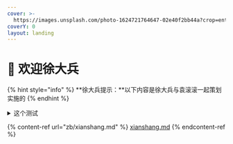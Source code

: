 ```yaml
---
cover: >-
  https://images.unsplash.com/photo-1624721764647-02e40f2bb44a?crop=entropy&cs=srgb&fm=jpg&ixid=MnwxOTcwMjR8MHwxfHNlYXJjaHw5fHwlRTUlQTklOUElRTclQTQlQkN8ZW58MHx8fHwxNjgwMDc4NDk2&ixlib=rb-4.0.3&q=85
coverY: 0
layout: landing
---
```


# 👋 欢迎徐大兵

{% hint style="info" %}
**徐大兵提示：**以下内容是徐大兵与袁滚滚一起策划实施的
{% endhint %}

<details>

<summary>这个测试</summary>

测试1

</details>

{% content-ref url="zb/xianshang.md" %}
[xianshang.md](zb/xianshang.md)
{% endcontent-ref %}
